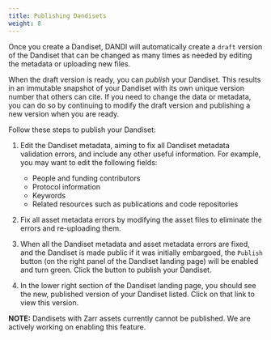```yaml
---
title: Publishing Dandisets
weight: 8
---
```


Once you create a Dandiset, DANDI will automatically create a `draft` version
of the Dandiset that can be changed as many times as needed by editing the
metadata or uploading new files.

When the draft version is ready, you can *publish* your Dandiset. This results
in an immutable snapshot of your Dandiset with its own unique version number
that others can cite. If you need to change the data or metadata, you can do
so by continuing to modify the draft version and publishing a new version
when you are ready.

Follow these steps to publish your Dandiset:

1. Edit the Dandiset metadata, aiming to fix all Dandiset metadata validation
   errors, and include any other useful information. For example, you may want
   to edit the following fields:
    - People and funding contributors
    - Protocol information
    - Keywords
    - Related resources such as publications and code repositories

1. Fix all asset metadata errors by modifying the asset files to eliminate
   the errors and re-uploading them.

1. When all the Dandiset metadata and asset metadata errors are fixed, and the Dandiset is made public if it was initially embargoed, the
   `Publish` button (on the right panel of the Dandiset landing page) will
   be enabled and turn green. Click the button to publish your Dandiset.

1. In the lower right section of the Dandiset landing page, you should see
   the new, published version of your Dandiset listed. Click on that link
   to view this version.

**NOTE:** Dandisets with Zarr assets currently cannot be published. We are
actively working on enabling this feature.

